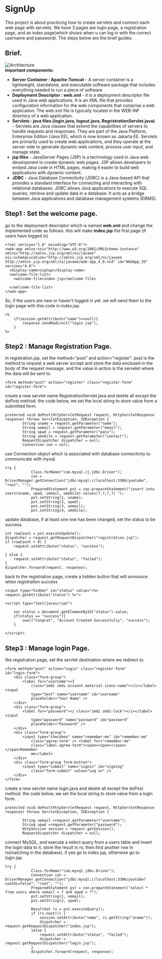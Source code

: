 # SignUp
This project is about practicing how to create servlets and connect each web page with servlets. We have 3 pages are login page, a registration page, and an index page(which shows when u can log in with the correct username and password). The steps below are the brief guides.
## Brief.
![Architecture](https://github.com/caunhach/SignUp/blob/main/arch.png)<br>
<strong>important components: </strong><br>
- <strong>Server Container : Apache-Tomcat</strong> - A server container is a lightweight, standalone, and executable software package that includes everything needed to run a piece of software
- <strong>Deployment Descriptor : web.xml</strong> -  it is a deployment descriptor file used in Java web applications. It is an XML file that provides configuration information for the web components that comprise a web application. The web.xml file is typically located in the WEB-INF directory of a web application.
- <strong>Servlets : java files (login.java, logout.java, RegristrationServlet.java)</strong> - Servlets are Java classes that extend the capabilities of servers to handle requests and responses. They are part of the Java Platform, Enterprise Edition (Java EE), which is now known as Jakarta EE. Servlets are primarily used to create web applications, and they operate at the server-side to generate dynamic web content, process user input, and manage state.
- <strong>jsp files</strong> - JavaServer Pages (JSP) is a technology used in Java web development to create dynamic web pages. JSP allows developers to embed Java code in HTML pages, making it easier to build web applications with dynamic content.
- <strong>JDBC</strong> - Java Database Connectivity (JDBC) is a Java-based API that provides a standard interface for connecting and interacting with relational databases. JDBC allows Java applications to execute SQL queries, retrieve and update data in a database. It acts as a bridge between Java applications and database management systems (DBMS).
## Step1 : Set the welcome page.
go to the deployment descriptor which is named <strong>web.xml</strong> and change the implemented code as follows. this will make <strong>index.jsp</strong> the first page (if users have logged in)
```
<?xml version="1.0" encoding="UTF-8"?>
<web-app xmlns:xsi="http://www.w3.org/2001/XMLSchema-instance" xmlns="http://xmlns.jcp.org/xml/ns/javaee" xsi:schemaLocation="http://xmlns.jcp.org/xml/ns/javaee http://xmlns.jcp.org/xml/ns/javaee/web-app_4_0.xsd" id="WebApp_ID" version="4.0">
  <display-name>signup</display-name>
  <welcome-file-list>
    <welcome-file>index.jsp</welcome-file>
 
  </welcome-file-list>
</web-app>
```
So, if the users are new or haven't logged in yet. we will send them to the login page with this code in index.jsp.
```
<%
	if(session.getAttribute("name")==null){
		response.sendRedirect("login.jsp");
	}
%>
```
## Step2 : Manage Registration Page.
In registration.jsp, set the method="post" and action="register". post is the method to request a web server accept and store the data enclosed in the body of the request message. and the value in action is the servelet where the data will be sent to.
```
<form method="post" action="register" class="register-form" id="register-form">
```
create a new servlet name RegistrationServlet.java and delete all except the doPost method. the code below, we set the local string to store value from a submitted form.
```
protected void doPost(HttpServletRequest request, HttpServletResponse response) throws ServletException, IOException {
		String uname = request.getParameter("name");
		String uemail = request.getParameter("email");
		String upwd = request.getParameter("pass");
		String umobile = request.getParameter("contact");
		RequestDispatcher dispatcher = null;
		Connection con = null;
```
use Connection object which is associated with database connectivity to communicate with mysql.
```
try {
			Class.forName("com.mysql.cj.jdbc.Driver");
			con = DriverManager.getConnection("jdbc:mysql://localhost:3306/youtube", "root", "");
			PreparedStatement pst = con.prepareStatement("insert into users(uname, upwd, uemail, umobile) values(?,?,?,?) ");
			pst.setString(1, uname);
			pst.setString(2, upwd);
			pst.setString(3, uemail);
			pst.setString(4, umobile);
```
update database, if at least one row has been changed, set the status to be success.
```
int rowCount = pst.executeUpdate();
dispatcher = request.getRequestDispatcher("registration.jsp");
if (rowCount > 0) {
	request.setAttribute("status", "success");
				
} else {
	request.setAttribute("status", "failed");
}
dispatcher.forward(request, response);
```
back to the registration page, create a hidden button that will announce when registration success
```
<input type="hidden" id="status" value="<%= request.getAttribute("status") %>">
```
```
<script type="text/javascript">

	var status = document.getElementById("status").value;
	if(status == "success"){
		swal("Congrat", "Account Created Successfully", "success");
	}

</script>
```
## Step3 : Manage login Page.
like registration page, set the servlet destination where we redirect to.
```
<form method="post" action="Login" class="register-form"
id="login-form">
	<div class="form-group">
		<label for="username"><I
			class="zmdi zmdi-account material-icons-name"></i></label> <input
			type="text" name="username" id="username"
			placeholder="Your Name" />
	</div>
	<div class="form-group">
		<label for="password"><i class="zmdi zmdi-lock"></i></label> <input
			type="password" name="password" id="password"
			placeholder="Password" />
	</div>
	<div class="form-group">
		<input type="checkbox" name="remember-me" id="remember-me"
			class="agree-term" /> <label for="remember-me"
			class="label-agree-term"><span><span></span></span>Remember
			me</label>
	</div>
	<div class="form-group form-button">
		<input type="submit" name="signin" id="signing"
			class="form-submit" value="Log in" />
	</div>
</form>
```
create a new servlet name login.java and delete all except the doPost method. the code below, we set the local string to store value from a login form.
```
protected void doPost(HttpServletRequest request, HttpServletResponse response) throws ServletException, IOException {
		
		String uemail =request.getParameter("username");
		String upwd =request.getParameter("password");
		HttpSession session = request.getSession();
		RequestDispatcher dispatcher = null;
```
connect MySQL, and execute a select query from a users table and insert the login data to it. store the result in rs. then find another row in rs(matching in the database). if yes go to index.jsp, otherwise go to login.jsp.
```
try {
			Class.forName("com.mysql.jdbc.Driver");
			Connection con = DriverManager.getConnection("jdbc:mysql://localhost:3306/youtube?useSSL=false", "root", "");
			PreparedStatement pst = con.prepareStatement("select * from users where uemail = ? and upwd = ?");
			pst.setString(1, uemail);
			pst.setString(2, upwd);
			
			ResultSet rs = pst.executeQuery();
			if (rs.next()) {
				session.setAttribute("name", rs.getString("uname"));
				dispatcher = request.getRequestDispatcher("index.jsp");
			}else {
				request.setAttribute("status", "failed");
				dispatcher = request.getRequestDispatcher("login.jsp");
			}
			dispatcher.forward(request, response);
```
